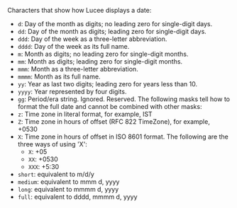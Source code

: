 Characters that show how Lucee displays a date:

- `d`: Day of the month as digits; no leading zero for single-digit days.
- `dd`: Day of the month as digits; leading zero for single-digit days.
- `ddd`: Day of the week as a three-letter abbreviation.
- `dddd`: Day of the week as its full name.
- `m`: Month as digits; no leading zero for single-digit months.
- `mm`: Month as digits; leading zero for single-digit months.
- `mmm`: Month as a three-letter abbreviation.
- `mmmm`: Month as its full name.
- `yy`: Year as last two digits; leading zero for years less than 10.
- `yyyy`: Year represented by four digits.
- `gg`: Period/era string. Ignored. Reserved. The following masks tell how to format the full date and cannot be combined with other masks:
- `z`: Time zone in literal format, for example, IST
- `Z`: Time zone in hours of offset (RFC 822 TimeZone), for example, +0530
- `X`: Time zone in hours of offset in ISO 8601 format. The following are the three ways of using 'X':
   - `X`: +05
   - `XX`: +0530
   - `XXX`: +5:30
- `short`: equivalent to m/d/y
- `medium`: equivalent to mmm d, yyyy
- `long`: equivalent to mmmm d, yyyy
- `full`: equivalent to dddd, mmmm d, yyyy